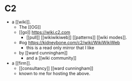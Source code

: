# C2

- a [[wiki]].
  - The [[OG]]
  - [[go]] https://wiki.c2.com
    - [[pull]] [[wikiwikiweb]] [[patterns]] [[wiki modes]].
  - #og https://kidneybone.com/c2/wiki/WikiWikiWeb
    - this is a read only mirror that I like
  - by [[ward cunningham]] 
    - and a [[wiki community]]
- a [[firm]].
  - [[consultancy]] [[ward cunningham]]
  - known to me for hosting the above.


